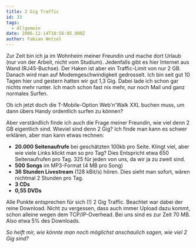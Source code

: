 ```yaml
---
title: 2 Gig Traffic
id: 33
tags:
  - Allgemein
date: 2006-12-14T10:56:05.000Z
author: Fabian Wetzel
---
```


Zur Zeit bin ich ja im Wohnheim meiner Freundin und mache dort Urlaub (nur von der Arbeit, nicht vom Studium). Jedenfalls gibt es hier Internet aus Wand (RJ45-Buchse). Der Haken ist aber ein Traffic-Limit von nur 2 GB. Danach wird man auf Modemgeschwindigkeit gedrosselt. Ich bin seit gut 10 Tagen hier und gestern hatten wir gut 1,3 Gig. Dabei lade ich schon gar nichts mehr runter. Ich mach schon fast nix mehr, nur noch Mail und ganz normales Surfen.

Ob ich jetzt doch die T-Mobile-Option Web'n'Walk XXL buchen muss, um dann übers Handy ordentlich surfen zu können?

Aber verständlich finde ich auch die Frage meiner Freundin, wie viel denn 2 GB eigentlich sind. Wieviel sind denn 2 Gig? Ich finde man kann es schwer erklären, aber man kann etwas rechnen:

*   **20.000 Seitenaufrufe** bei geschätzten 100kb pro Seite. Klingt viel, aber wie viele Links klickt man so pro Tag? Dies Entspricht etwa 650 Seitenaufrufen pro Tag. 325 für jeden von uns, da wir ja zu zweit sind.
*   **500 Songs** im MP3-Format (4 MB pro Song)
*   **36 Stunden Livestream** (128 kBit/s)&nbsp;hören. Dies sieht man sofort, wären nichtmal 2 Stunden pro Tag.
*   **3 CDs**
*   **0,55 DVDs**&nbsp; 

Alle Punkte entsprechen für sich (!) 2 Gig Traffic. Beachtet war dabei der reine Download. Nicht zu vergessen, dass auch immer Upload dazu kommt, schon alleine wegen dem TCP/IP-Overhead. Bei uns sind es zur Zeit 70 MB. Also etwa 5% des Downloads.

_So helft mir, wie könnte man noch möglichst anschaulich sagen, wie viel 2 Gig sind?_


